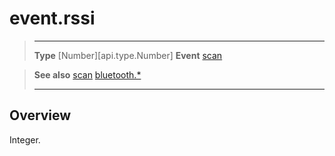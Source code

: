 # event.rssi

> --------------------- ------------------------------------------------------------------------------------------
> __Type__              [Number][api.type.Number]
> __Event__             [scan](/plugin/bluetooth/event/scan/index.md)


> __See also__          [scan](/plugin/bluetooth/event/scan/index.md)
>						[bluetooth.*](/plugin/bluetooth.md)
> --------------------- ------------------------------------------------------------------------------------------

## Overview

Integer.